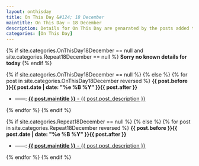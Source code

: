 ```yaml
---
layout: onthisday
title: On This Day &#124; 18 December
maintitle: On This Day — 18 December
description: Details for On This Day are genarated by the posts added to the website so the content is subject to changes/updates over time.
categories: [On This Day]
---
```


{% if site.categories.OnThisDay18December == null and site.categories.Repeat18December == null %}
<strong>Sorry no known details for today</strong>
{% endif %}

{% if site.categories.OnThisDay18December == null %}
{% else %}
{% for post in site.categories.OnThisDay18December reversed %}
<strong>{{ post.before }}{{ post.date | date: "%e %B %Y" }}{{ post.after }}</strong>
<ul>
<li> ——: <a class="{{ post.class }}" href="{{ post.url }}"><strong>{{ post.maintitle }}</strong> - {{ post.post_description }}</a></li>
</ul>
{% endfor %}
{% endif %}

{% if site.categories.Repeat18December == null %}
{% else %}
{% for post in site.categories.Repeat18December reversed %}
<strong>{{ post.before }}{{ post.date | date: "%e %B %Y" }}{{ post.after }}</strong>
<ul>
<li> ——: <a class="{{ post.class }}" href="{{ post.url }}"><strong>{{ post.maintitle }}</strong> - {{ post.post_description }}</a></li>
</ul>
{% endfor %}
{% endif %}
